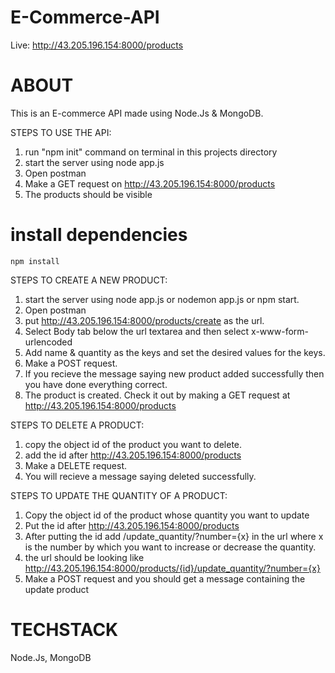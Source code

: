 # E-Commerce-API
Live: http://43.205.196.154:8000/products


# ABOUT
This is an E-commerce API made using Node.Js & MongoDB. 

STEPS TO USE THE API:
1) run "npm init" command on terminal in this projects directory
2) start the server using node app.js
3) Open postman
4) Make a GET request on http://43.205.196.154:8000/products
5) The products should be visible

# install dependencies
```
npm install
```

STEPS TO CREATE A NEW PRODUCT: 
1) start the server using node app.js  or nodemon app.js or npm start.
2) Open postman
3) put http://43.205.196.154:8000/products/create as the url. 
4) Select Body tab below the url textarea and then select x-www-form-urlencoded
5) Add name & quantity as the keys and set the desired values for the keys.
6) Make a POST request.
7) If you recieve the message saying new product added successfully then you have done everything correct.
8) The product is created. Check it out by making a GET request at  http://43.205.196.154:8000/products

STEPS TO DELETE A PRODUCT:
1) copy the object id of the product you want to delete.
2) add the id after http://43.205.196.154:8000/products
3) Make a DELETE request.
4) You will recieve a message saying deleted successfully.

STEPS TO UPDATE THE QUANTITY OF A PRODUCT:
1) Copy the object id of the product whose quantity you want to update
2) Put the id after http://43.205.196.154:8000/products
3) After putting the id add /update_quantity/?number={x} in the url where x is the number by which you want to increase or decrease the quantity.
4) the url should be looking like http://43.205.196.154:8000/products/{id}/update_quantity/?number={x}
5) Make a POST request and you should get a message containing the update product


# TECHSTACK
Node.Js, MongoDB
